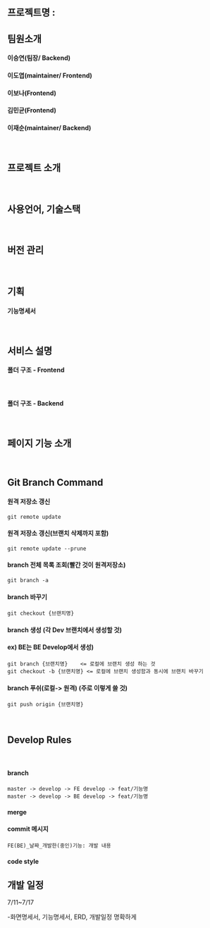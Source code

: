## 프로젝트명 : 

## 팀원소개

#### 이승연(팀장/ Backend)

#### 이도엽(maintainer/ Frontend)

#### 이보나(Frontend)

#### 김민균(Frontend)

#### 이재순(maintainer/ Backend)

<br/>

## 프로젝트 소개 



<br/>

## 사용언어, 기술스택 



<br/>

## 버전 관리




<br/>

## 기획

#### 기능명세서

<br/>

## 서비스 설명 

#### 폴더 구조 - Frontend
<br/>


#### 폴더 구조 - Backend
<br/>


## 페이지 기능 소개 
<br/>


## Git Branch Command

#### 원격 저장소 갱신

```
git remote update
```

#### 원격 저장소 갱신(브랜치 삭제까지 포함)

```
git remote update --prune
```

#### branch 전체 목록 조회(빨간 것이 원격저장소)

```
git branch -a
```

#### branch 바꾸기

```
git checkout {브랜치명}
```

#### branch 생성 (각 Dev 브랜치에서 생성할 것)
#### ex) BE는 BE Develop에서 생성)
```
git branch {브랜치명}    <= 로컬에 브랜치 생성 하는 것
git checkout -b {브랜치명} <= 로컬에 브랜치 생성함과 동시에 브랜치 바꾸기
```

#### branch 푸쉬(로컬-> 원격) (주로 이렇게 쓸 것)
```
git push origin {브랜치명}
```
<br/>

## Develop Rules
<br/>

#### branch 

```
master -> develop -> FE develop -> feat/기능명
master -> develop -> BE develop -> feat/기능명
```



#### merge



#### commit 메시지 

```
FE(BE)_날짜_개발한(중인)기능: 개발 내용   
```



#### code style





## 개발 일정 



7/11~7/17

-화면명세서, 기능명세서, ERD, 개발일정 명확하게
